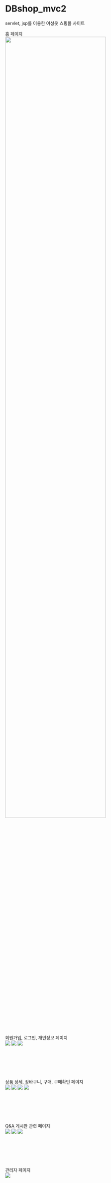 # DBshop_mvc2
servlet,  jsp를 이용한 여성옷 쇼핑몰 사이트
<p align='center'>

  <summary>홈 페이지</summary>
  <img width='80%' src='https://user-images.githubusercontent.com/91243121/173052175-c97bca84-9683-4f60-9cd7-d7e3a737dd32.jpg'>
  <br><br><br><br><br>
  
  <summary>회원가입, 로그인, 개인정보 페이지</summary>
  <img src='https://user-images.githubusercontent.com/91243121/173052185-180d9cc7-9852-4ff8-a8c2-c23670df45fe.png'>
  <img src='https://user-images.githubusercontent.com/91243121/173052190-74494ddd-05a7-4c98-aeb0-ebf093afa58b.png'>
  <img src='https://user-images.githubusercontent.com/91243121/173052196-fa294609-a2db-4251-b3db-18484d54582c.png'>
  <br><br><br><br><br><br><br>
  
  <summary>상품 상세, 장바구니, 구매, 구매확인 페이지</summary>
  <img src='https://user-images.githubusercontent.com/91243121/173052214-c0077143-f3c2-4a10-b1f1-e7d58a40e094.png'>
  <img src='https://user-images.githubusercontent.com/91243121/173052220-3f76cfda-eb91-463f-aa5c-0a84ff196289.png'>
  <img src='https://user-images.githubusercontent.com/91243121/173052225-3d0d6516-7871-439c-8826-824126d5a560.png'>
  <img src='https://user-images.githubusercontent.com/91243121/173052229-cfd4d87d-881f-43af-aab1-0104001f567d.png'>
  <br><br><br><br><br><br><br>
  
  <summary>Q&A 게시판 관련 페이지</summary>
  <img src='https://user-images.githubusercontent.com/91243121/173052240-ae277bd1-9072-4d69-9c76-8afa07fb1d18.png'>
  <img src='https://user-images.githubusercontent.com/91243121/173052246-636de362-85d9-4686-9acf-7533326fc060.png'>
  <img src='https://user-images.githubusercontent.com/91243121/173052253-8d6e1e91-97c5-42c2-ba06-99093653cea6.png'>
 <br><br><br><br><br><br><br>
  
  <summary>관리자 페이지</summary>
  <img src='https://user-images.githubusercontent.com/91243121/173052261-b3c7785e-4b51-41f8-ab0d-f69740953ed5.png'>
</p>
